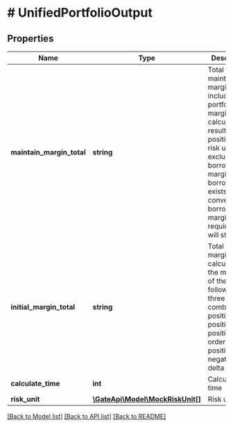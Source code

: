 # # UnifiedPortfolioOutput

## Properties

Name | Type | Description | Notes
------------ | ------------- | ------------- | -------------
**maintain_margin_total** | **string** | Total maintenance margin, including only portfolio margin calculation results for positions in risk units, excluding borrowing margin. If borrowing exists, conventional borrowing margin requirements will still apply | [optional] 
**initial_margin_total** | **string** | Total initial margin, calculated as the maximum of the following three combinations: position, position + positive delta orders, position + negative delta orders | [optional] 
**calculate_time** | **int** | Calculation time | [optional] 
**risk_unit** | [**\GateApi\Model\MockRiskUnit[]**](MockRiskUnit.md) | Risk unit | [optional] 

[[Back to Model list]](../../README.md#documentation-for-models) [[Back to API list]](../../README.md#documentation-for-api-endpoints) [[Back to README]](../../README.md)
